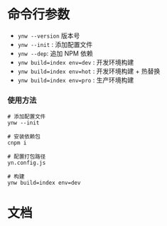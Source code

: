 # 命令行参数

- `ynw --version` 版本号
- `ynw --init` : 添加配置文件
- `ynw --dep`: 追加 NPM 依赖
- `ynw build=index env=dev` : 开发环境构建
- `ynw build=index env=hot` : 开发环境构建 + 热替换
- `ynw build=index env=pro` : 生产环境构建

### 使用方法

```shell
# 添加配置文件
ynw --init

# 安装依赖包
cnpm i

# 配置打包路径
yn.config.js

# 构建
ynw build=index env=dev
```

# 文档
